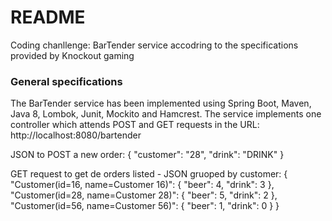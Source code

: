 # README #

Coding chanllenge: BarTender service accodring to the specifications provided by Knockout gaming

### General specifications ###

The BarTender service has been implemented using Spring Boot, Maven, Java 8, Lombok, Junit, Mockito and Hamcrest.
The service implements one controller which attends POST and GET requests in the URL: http://localhost:8080/bartender

JSON to POST a new order:
{ 
  "customer": "28",
  "drink": "DRINK"
}

GET request to get de orders listed - JSON gruoped by customer:
{
	"Customer(id=16, name=Customer 16)": {
        "beer": 4,
        "drink": 3
    },
    "Customer(id=28, name=Customer 28)": {
        "beer": 5,
        "drink": 2
    },
    "Customer(id=56, name=Customer 56)": {
        "beer": 1,
        "drink": 0
    }
}
